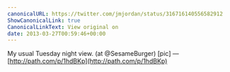 ```yaml
---
canonicalURL: https://twitter.com/jmjordan/status/316716140556582912
ShowCanonicalLink: true
CanonicalLinkText: View original on
date: 2013-03-27T00:59:46+00:00
---
```

My usual Tuesday night view. (at @SesameBurger) [pic] — [http://path.com/p/1hdBKp](http://path.com/p/1hdBKp)